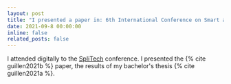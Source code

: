 ```yaml
---
layout: post
title: "I presented a paper in: 6th International Conference on Smart and Sustainable Technologies"
date: 2021-09-8 00:00:00
inline: false
related_posts: false
---
```


I attended digitally to the [SpliTech](https://2021.splitech.org/) conference. I presented the {% cite guillen2021b %} paper, the results of my bachelor's thesis {% cite guillen2021a %}.
